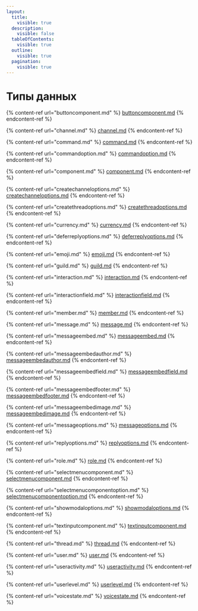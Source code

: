 ```yaml
---
layout:
  title:
    visible: true
  description:
    visible: false
  tableOfContents:
    visible: true
  outline:
    visible: true
  pagination:
    visible: true
---
```


# Типы данных

{% content-ref url="buttoncomponent.md" %}
[buttoncomponent.md](buttoncomponent.md)
{% endcontent-ref %}

{% content-ref url="channel.md" %}
[channel.md](channel.md)
{% endcontent-ref %}

{% content-ref url="command.md" %}
[command.md](command.md)
{% endcontent-ref %}

{% content-ref url="commandoption.md" %}
[commandoption.md](commandoption.md)
{% endcontent-ref %}

{% content-ref url="component.md" %}
[component.md](component.md)
{% endcontent-ref %}

{% content-ref url="createchanneloptions.md" %}
[createchanneloptions.md](createchanneloptions.md)
{% endcontent-ref %}

{% content-ref url="createthreadoptions.md" %}
[createthreadoptions.md](createthreadoptions.md)
{% endcontent-ref %}

{% content-ref url="currency.md" %}
[currency.md](currency.md)
{% endcontent-ref %}

{% content-ref url="deferreplyoptions.md" %}
[deferreplyoptions.md](deferreplyoptions.md)
{% endcontent-ref %}

{% content-ref url="emoji.md" %}
[emoji.md](emoji.md)
{% endcontent-ref %}

{% content-ref url="guild.md" %}
[guild.md](guild.md)
{% endcontent-ref %}

{% content-ref url="interaction.md" %}
[interaction.md](interaction.md)
{% endcontent-ref %}

{% content-ref url="interactionfield.md" %}
[interactionfield.md](interactionfield.md)
{% endcontent-ref %}

{% content-ref url="member.md" %}
[member.md](member.md)
{% endcontent-ref %}

{% content-ref url="message.md" %}
[message.md](message.md)
{% endcontent-ref %}

{% content-ref url="messageembed.md" %}
[messageembed.md](messageembed.md)
{% endcontent-ref %}

{% content-ref url="messageembedauthor.md" %}
[messageembedauthor.md](messageembedauthor.md)
{% endcontent-ref %}

{% content-ref url="messageembedfield.md" %}
[messageembedfield.md](messageembedfield.md)
{% endcontent-ref %}

{% content-ref url="messageembedfooter.md" %}
[messageembedfooter.md](messageembedfooter.md)
{% endcontent-ref %}

{% content-ref url="messageembedimage.md" %}
[messageembedimage.md](messageembedimage.md)
{% endcontent-ref %}

{% content-ref url="messageoptions.md" %}
[messageoptions.md](messageoptions.md)
{% endcontent-ref %}

{% content-ref url="replyoptions.md" %}
[replyoptions.md](replyoptions.md)
{% endcontent-ref %}

{% content-ref url="role.md" %}
[role.md](role.md)
{% endcontent-ref %}

{% content-ref url="selectmenucomponent.md" %}
[selectmenucomponent.md](selectmenucomponent.md)
{% endcontent-ref %}

{% content-ref url="selectmenucomponentoption.md" %}
[selectmenucomponentoption.md](selectmenucomponentoption.md)
{% endcontent-ref %}

{% content-ref url="showmodaloptions.md" %}
[showmodaloptions.md](showmodaloptions.md)
{% endcontent-ref %}

{% content-ref url="textinputcomponent.md" %}
[textinputcomponent.md](textinputcomponent.md)
{% endcontent-ref %}

{% content-ref url="thread.md" %}
[thread.md](thread.md)
{% endcontent-ref %}

{% content-ref url="user.md" %}
[user.md](user.md)
{% endcontent-ref %}

{% content-ref url="useractivity.md" %}
[useractivity.md](useractivity.md)
{% endcontent-ref %}

{% content-ref url="userlevel.md" %}
[userlevel.md](userlevel.md)
{% endcontent-ref %}

{% content-ref url="voicestate.md" %}
[voicestate.md](voicestate.md)
{% endcontent-ref %}
